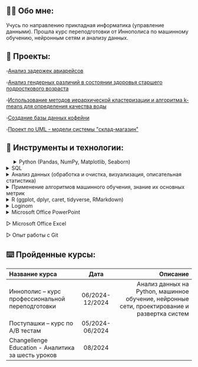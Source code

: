 ## 👩‍💻 Обо мне:
Учусь по направлению прикладная информатика (управление данными). Прошла курс переподготовки от Иннополиса по машинному обучению, нейронным сетям и анализу данных.

## 📁 Проекты:

▫️[Анализ задержек авиарейсов](https://github.com/Kseniya-10/Innopolis-Project-2024.git)

▫️[Анализ гендерных различий в состоянии здоровья старшего подросткового возраста](https://github.com/Kseniya-10/Term-Project_2.git)

▫️[Использование методов иерархической кластеризации и алгоритма k-means для определения качества воды](https://github.com/Kseniya-10/Term-Project_3.git)

▫️[Создание базы данных кофейни](https://github.com/Kseniya-10/Database-project.git)

▫️[Проект по UML - модели системы "склад-магазин"](https://github.com/Kseniya-10/UML-Project.git)

## 🔧 Инструменты и технологии:

   <details style="margin-left: 20">
<summary>Python (Pandas, NumPy, Matplotlib, Seaborn)</summary>
<ul>
<li><a href="https://github.com/Kseniya-10/Innopolis-Project-2024.git">Анализ задержек авиарейсов</a></li>
</ul>
</details>

<details>
<summary>SQL</summary>
<ul>
<li><a href="https://github.com/Kseniya-10/Database-project.git">Создание базы данных кофейни</a></li>
</ul>
</details>

<details>
<summary>Анализ данных (обработка и очистка, визуализация, описательная статистика)</summary>
<ul>
<li><a href="https://github.com/Kseniya-10/Innopolis-Project-2024.git">Анализ задержек авиарейсов</a></li>
<li><a href="https://github.com/Kseniya-10/Term-Project_2.git">Анализ гендерных различий в состоянии здоровья старшего подросткового возраста</a></li>
<li><a href="https://github.com/Kseniya-10/Term-Project_3.git">Использование методов иерархической кластеризации и алгоритма k-means для определения качества воды</a></li>
</ul>
</details>

<details>
<summary>Применение алгоритмов машинного обучения, знание их основных метрик</summary>
<ul>
<li><a href="https://github.com/Kseniya-10/Innopolis-Project-2024.git">Анализ задержек авиарейсов</a></li>
<li><a href="https://github.com/Kseniya-10/Term-Project_3.git">Использование методов иерархической кластеризации и алгоритма k-means для определения качества воды</a></li>
</ul>
</details>

<details>
<summary>R (ggplot, dplyr, caret, tidyverse, RMarkdown)</summary>
<ul>
<li><a href="https://github.com/Kseniya-10/Term-Project_3.git">Использование методов иерархической кластеризации и алгоритма k-means для определения качества воды</a></li>
</ul>
</details>

<details>
<summary>Loginom</summary>
<ul>
<li><a href="https://github.com/Kseniya-10/Term-Project_2.git">Анализ гендерных различий в состоянии здоровья старшего подросткового возраста</a></li>
</ul>
</details>

<details>
<summary>Microsoft Office PowerPoint</summary>
<ul>
<li><a href="https://github.com/Kseniya-10/Innopolis-Project-2024/blob/main/Презентация%20к%20итоговой%20аттестационной%20работе.pdf">Пример работы</a></li>
</ul>
</details>

▷ Microsoft Office Excel

▷ Опыт работы с Git



## ⌨️ Пройденные курсы:

Название курса                                     | Дата            | Описание
:--------------------------------------------------|:---------------:|----------------------------------------------------------------------------------------------:
Иннополис – курс профессиональной переподготовки   | 06/2024-12/2024 | Анализ данных на Python, машинное обучение, нейронные сети, проектирование и развертка систем
Поступашки – курс по A/B тестам                    | 05/2024-06/2024 | 
Changellenge Education - Аналитика за шесть уроков | 08/2024         | 
<!--
**Kseniya-10/Kseniya-10** is a ✨ _special_ ✨ repository because its `README.md` (this file) appears on your GitHub profile.

Here are some ideas to get you started:

- 🔭 I’m currently working on ...
- 🌱 I’m currently learning ...
- 👯 I’m looking to collaborate on ...
- 🤔 I’m looking for help with ...
- 💬 Ask me about ...
- 📫 How to reach me: ...
- 😄 Pronouns: ...
- ⚡ Fun fact: ...
-->
